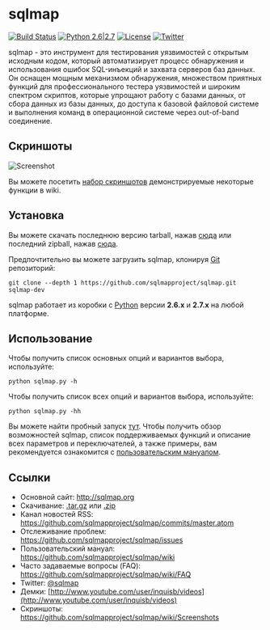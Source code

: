 # sqlmap

[![Build Status](https://api.travis-ci.org/sqlmapproject/sqlmap.svg?branch=master)](https://travis-ci.org/sqlmapproject/sqlmap) [![Python 2.6|2.7](https://img.shields.io/badge/python-2.6|2.7-yellow.svg)](https://www.python.org/) [![License](https://img.shields.io/badge/license-GPLv2-red.svg)](https://raw.githubusercontent.com/sqlmapproject/sqlmap/master/LICENSE) [![Twitter](https://img.shields.io/badge/twitter-@sqlmap-blue.svg)](https://twitter.com/sqlmap)

sqlmap - это инструмент для тестирования уязвимостей с открытым исходным кодом, который автоматизирует процесс обнаружения и использования ошибок SQL-инъекций и захвата серверов баз данных. Он оснащен мощным механизмом обнаружения, множеством приятных функций для профессионального тестера уязвимостей и широким спектром скриптов, которые упрощают работу с базами данных, от сбора данных из базы данных, до доступа к базовой файловой системе и выполнения команд в операционной системе через out-of-band соединение.

Скриншоты
----

![Screenshot](https://raw.github.com/wiki/sqlmapproject/sqlmap/images/sqlmap_screenshot.png)

Вы можете посетить [набор скриншотов](https://github.com/sqlmapproject/sqlmap/wiki/Screenshots) демонстрируемые некоторые функции в wiki.

Установка
----

Вы можете скачать последнюю версию tarball, нажав [сюда](https://github.com/sqlmapproject/sqlmap/tarball/master) или последний zipball, нажав  [сюда](https://github.com/sqlmapproject/sqlmap/zipball/master).

Предпочтительно вы можете загрузить sqlmap, клонируя [Git](https://github.com/sqlmapproject/sqlmap) репозиторий:

    git clone --depth 1 https://github.com/sqlmapproject/sqlmap.git sqlmap-dev

sqlmap работает из коробки с [Python](http://www.python.org/download/) версии **2.6.x** и **2.7.x** на любой платформе.

Использование
----

Чтобы получить список основных опций и вариантов выбора, используйте:

    python sqlmap.py -h

Чтобы получить список всех опций и вариантов выбора, используйте:

    python sqlmap.py -hh

Вы можете найти пробный запуск [тут](https://asciinema.org/a/46601).
Чтобы получить обзор возможностей sqlmap, список поддерживаемых функций и описание всех параметров и переключателей, а также примеры, вам рекомендуется ознакомится с [пользовательским мануалом](https://github.com/sqlmapproject/sqlmap/wiki/Usage).

Ссылки
----

* Основной сайт: http://sqlmap.org
* Скачивание: [.tar.gz](https://github.com/sqlmapproject/sqlmap/tarball/master) или [.zip](https://github.com/sqlmapproject/sqlmap/zipball/master)
* Канал новостей RSS: https://github.com/sqlmapproject/sqlmap/commits/master.atom
* Отслеживание проблем: https://github.com/sqlmapproject/sqlmap/issues
* Пользовательский мануал: https://github.com/sqlmapproject/sqlmap/wiki
* Часто задаваемые вопросы (FAQ): https://github.com/sqlmapproject/sqlmap/wiki/FAQ
* Twitter: [@sqlmap](https://twitter.com/sqlmap)
* Демки: [http://www.youtube.com/user/inquisb/videos](http://www.youtube.com/user/inquisb/videos)
* Скриншоты: https://github.com/sqlmapproject/sqlmap/wiki/Screenshots

